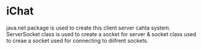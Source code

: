 # iChat

java.net package is used to create this client server cahta system.
ServerSocket class is used to create a socket for server & socket class used to creae a socket used for connecting to diifrent sockets.

